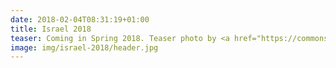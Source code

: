```yaml
---
date: 2018-02-04T08:31:19+01:00
title: Israel 2018
teaser: Coming in Spring 2018. Teaser photo by <a href="https://commons.wikimedia.org/wiki/File:Western_Wall,_Jerusalem,_Shavuot.JPG">Daniel Majewski</a>.
image: img/israel-2018/header.jpg
---
```

